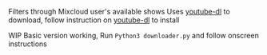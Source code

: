 Filters through Mixcloud user's available shows
Uses [youtube-dl](https://github.com/ytdl-org/youtube-dl) to download, follow instruction on [youtube-dl](https://github.com/ytdl-org/youtube-dl) to install

WIP
Basic version working,
Run `Python3 downloader.py` and follow onscreen instructions